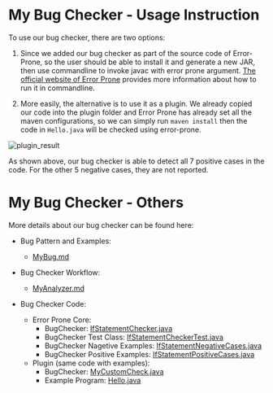 # My Bug Checker - Usage Instruction

To use our bug checker, there are two options:

1. Since we added our bug checker as part of the source code of Error-Prone, so the user should be able to install it and generate a new JAR, then use commandline to invoke javac with error prone argument. [The official website of Error Prone](https://errorprone.info/docs/installation) provides more information about how to run it in commandline.

2. More easily, the alternative is to use it as a plugin. We already copied our code into the plugin folder and Error Prone has already set all the maven configurations, so we can simply run `maven install` then the code in `Hello.java` will be checked using error-prone.

![plugin_result](https://github.com/UBC-TestingCourse/group8/blob/master/MyBugChecker/plugin_result.png)

As shown above, our bug checker is able to detect all 7 positive cases in the code. For the other 5 negative cases, they are not reported. 

# My Bug Checker - Others

More details about our bug checker can be found here:

- Bug Pattern and Examples:
  + [MyBug.md](https://github.com/UBC-TestingCourse/group8/blob/master/MyBugChecker/MyBug.md)

- Bug Checker Workflow:
  + [MyAnalyzer.md](https://github.com/UBC-TestingCourse/group8/blob/master/MyBugChecker/MyAnalyzer.md)
  
- Bug Checker Code:
  + Error Prone Core:
    - BugChecker: [IfStatementChecker.java](https://github.com/UBC-TestingCourse/group8/blob/master/MyBugChecker/IfStatementChecker.java)
    - BugChecker Test Class: [IfStatementCheckerTest.java](https://github.com/UBC-TestingCourse/group8/blob/master/MyBugChecker/IfStatementCheckerTest.java)
    - BugChecker Nagetive Examples: [IfStatementNegativeCases.java](https://github.com/UBC-TestingCourse/group8/blob/master/MyBugChecker/IfStatementNegativeCases.java)
    - BugChecker Positive Examples: [IfStatementPositiveCases.java](https://github.com/UBC-TestingCourse/group8/blob/master/MyBugChecker/IfStatementPositiveCases.java)
  + Plugin (same code with examples):
    - BugChecker: [MyCustomCheck.java](https://github.com/UBC-TestingCourse/group8/blob/master/MyBugChecker/plugin/MyCustomCheck.java)
    - Example Program: [Hello.java](https://github.com/UBC-TestingCourse/group8/blob/master/MyBugChecker/plugin/Hello.java)
